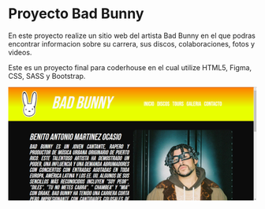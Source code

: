 # Proyecto Bad Bunny

<p>En este proyecto realize un sitio web del artista Bad Bunny en el que podras encontrar informacion sobre su carrera, sus discos, colaboraciones, fotos y videos. 
</p>

<p>Este es un proyecto final para coderhouse en el cual utilize HTML5, Figma, CSS, SASS y Bootstrap.
</p>

<img src=recursos/captura-de-pantalla.png>
